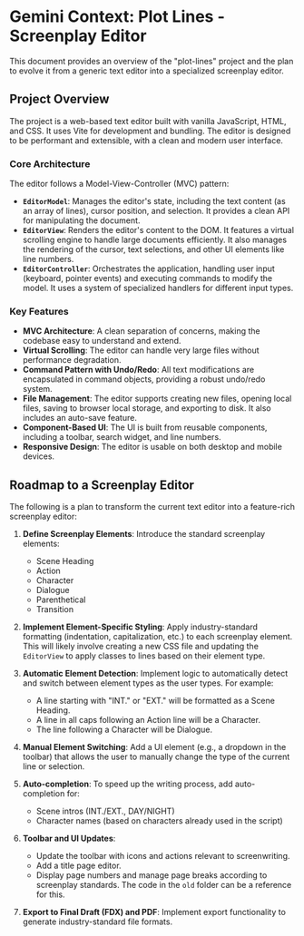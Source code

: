 # Gemini Context: Plot Lines - Screenplay Editor

This document provides an overview of the "plot-lines" project and the plan to evolve it from a generic text editor into a specialized screenplay editor.

## Project Overview

The project is a web-based text editor built with vanilla JavaScript, HTML, and CSS. It uses Vite for development and bundling. The editor is designed to be performant and extensible, with a clean and modern user interface.

### Core Architecture

The editor follows a Model-View-Controller (MVC) pattern:

*   **`EditorModel`**: Manages the editor's state, including the text content (as an array of lines), cursor position, and selection. It provides a clean API for manipulating the document.
*   **`EditorView`**: Renders the editor's content to the DOM. It features a virtual scrolling engine to handle large documents efficiently. It also manages the rendering of the cursor, text selections, and other UI elements like line numbers.
*   **`EditorController`**: Orchestrates the application, handling user input (keyboard, pointer events) and executing commands to modify the model. It uses a system of specialized handlers for different input types.

### Key Features

*   **MVC Architecture**: A clean separation of concerns, making the codebase easy to understand and extend.
*   **Virtual Scrolling**: The editor can handle very large files without performance degradation.
*   **Command Pattern with Undo/Redo**: All text modifications are encapsulated in command objects, providing a robust undo/redo system.
*   **File Management**: The editor supports creating new files, opening local files, saving to browser local storage, and exporting to disk. It also includes an auto-save feature.
*   **Component-Based UI**: The UI is built from reusable components, including a toolbar, search widget, and line numbers.
*   **Responsive Design**: The editor is usable on both desktop and mobile devices.

## Roadmap to a Screenplay Editor

The following is a plan to transform the current text editor into a feature-rich screenplay editor:

1.  **Define Screenplay Elements**: Introduce the standard screenplay elements:
    *   Scene Heading
    *   Action
    *   Character
    *   Dialogue
    *   Parenthetical
    *   Transition

2.  **Implement Element-Specific Styling**: Apply industry-standard formatting (indentation, capitalization, etc.) to each screenplay element. This will likely involve creating a new CSS file and updating the `EditorView` to apply classes to lines based on their element type.

3.  **Automatic Element Detection**: Implement logic to automatically detect and switch between element types as the user types. For example:
    *   A line starting with "INT." or "EXT." will be formatted as a Scene Heading.
    *   A line in all caps following an Action line will be a Character.
    *   The line following a Character will be Dialogue.

4.  **Manual Element Switching**: Add a UI element (e.g., a dropdown in the toolbar) that allows the user to manually change the type of the current line or selection.

5.  **Auto-completion**: To speed up the writing process, add auto-completion for:
    *   Scene intros (INT./EXT., DAY/NIGHT)
    *   Character names (based on characters already used in the script)

6.  **Toolbar and UI Updates**:
    *   Update the toolbar with icons and actions relevant to screenwriting.
    *   Add a title page editor.
    *   Display page numbers and manage page breaks according to screenplay standards. The code in the `old` folder can be a reference for this.

7.  **Export to Final Draft (FDX) and PDF**: Implement export functionality to generate industry-standard file formats.